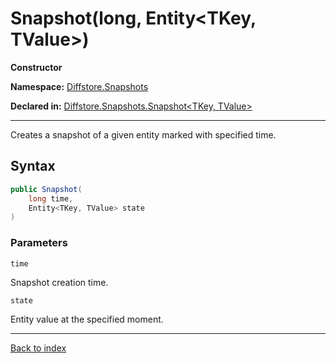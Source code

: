 # Snapshot(long, Entity<TKey, TValue>)

**Constructor**

**Namespace:** [Diffstore.Snapshots](Diffstore.Snapshots.md)

**Declared in:** [Diffstore.Snapshots.Snapshot<TKey, TValue>](Diffstore.Snapshots.Snapshot{TKey,TValue}.md)

------



Creates a snapshot of a given entity marked with specified time.


## Syntax

```csharp
public Snapshot(
	long time,
	Entity<TKey, TValue> state
)
```

### Parameters

`time`

Snapshot creation time.

`state`

Entity value at the specified moment.

------

[Back to index](index.md)